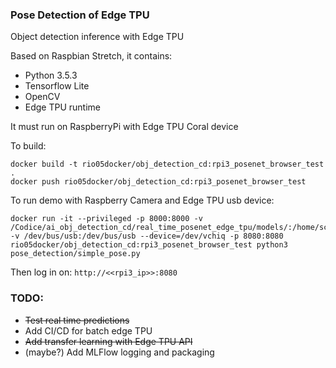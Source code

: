 ### Pose Detection of Edge TPU 

Object detection inference with Edge TPU

Based on Raspbian Stretch, it contains:

* Python 3.5.3
* Tensorflow Lite
* OpenCV
* Edge TPU runtime

It must run on RaspberryPi with Edge TPU Coral device

To build: 

```console
docker build -t rio05docker/obj_detection_cd:rpi3_posenet_browser_test .
docker push rio05docker/obj_detection_cd:rpi3_posenet_browser_test
```

To run demo with Raspberry Camera and Edge TPU usb device:

```console
docker run -it --privileged -p 8000:8000 -v /Codice/ai_obj_detection_cd/real_time_posenet_edge_tpu/models/:/home/scripts/pose_detection/browser/models -v /dev/bus/usb:/dev/bus/usb --device=/dev/vchiq -p 8080:8080 rio05docker/obj_detection_cd:rpi3_posenet_browser_test python3 pose_detection/simple_pose.py
```

Then log in on: `http://<<rpi3_ip>>:8080`

### TODO: 
* ~~Test real time predictions~~
* Add CI/CD for batch edge TPU
* ~~Add transfer learning with Edge TPU API~~
* (maybe?) Add MLFlow logging and packaging
